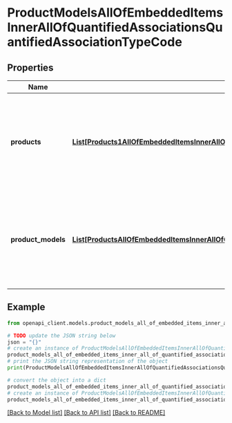# ProductModelsAllOfEmbeddedItemsInnerAllOfQuantifiedAssociationsQuantifiedAssociationTypeCode


## Properties

Name | Type | Description | Notes
------------ | ------------- | ------------- | -------------
**products** | [**List[Products1AllOfEmbeddedItemsInnerAllOfQuantifiedAssociationsQuantifiedAssociationTypeCodeProductsInner]**](Products1AllOfEmbeddedItemsInnerAllOfQuantifiedAssociationsQuantifiedAssociationTypeCodeProductsInner.md) | Array of objects containing product identifiers and quantities with which the product model is in relation | [optional] 
**product_models** | [**List[ProductsAllOfEmbeddedItemsInnerAllOfQuantifiedAssociationsQuantifiedAssociationTypeCodeProductModelsInner]**](ProductsAllOfEmbeddedItemsInnerAllOfQuantifiedAssociationsQuantifiedAssociationTypeCodeProductModelsInner.md) | Array of objects containing product model codes and quantities with which the product model is in relation | [optional] 

## Example

```python
from openapi_client.models.product_models_all_of_embedded_items_inner_all_of_quantified_associations_quantified_association_type_code import ProductModelsAllOfEmbeddedItemsInnerAllOfQuantifiedAssociationsQuantifiedAssociationTypeCode

# TODO update the JSON string below
json = "{}"
# create an instance of ProductModelsAllOfEmbeddedItemsInnerAllOfQuantifiedAssociationsQuantifiedAssociationTypeCode from a JSON string
product_models_all_of_embedded_items_inner_all_of_quantified_associations_quantified_association_type_code_instance = ProductModelsAllOfEmbeddedItemsInnerAllOfQuantifiedAssociationsQuantifiedAssociationTypeCode.from_json(json)
# print the JSON string representation of the object
print(ProductModelsAllOfEmbeddedItemsInnerAllOfQuantifiedAssociationsQuantifiedAssociationTypeCode.to_json())

# convert the object into a dict
product_models_all_of_embedded_items_inner_all_of_quantified_associations_quantified_association_type_code_dict = product_models_all_of_embedded_items_inner_all_of_quantified_associations_quantified_association_type_code_instance.to_dict()
# create an instance of ProductModelsAllOfEmbeddedItemsInnerAllOfQuantifiedAssociationsQuantifiedAssociationTypeCode from a dict
product_models_all_of_embedded_items_inner_all_of_quantified_associations_quantified_association_type_code_from_dict = ProductModelsAllOfEmbeddedItemsInnerAllOfQuantifiedAssociationsQuantifiedAssociationTypeCode.from_dict(product_models_all_of_embedded_items_inner_all_of_quantified_associations_quantified_association_type_code_dict)
```
[[Back to Model list]](../README.md#documentation-for-models) [[Back to API list]](../README.md#documentation-for-api-endpoints) [[Back to README]](../README.md)


